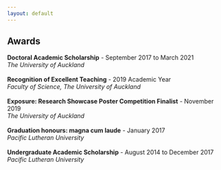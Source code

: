 ```yaml
---
layout: default
---
```


## Awards

**Doctoral Academic Scholarship** - September 2017 to March 2021 <br>
*The University of Auckland*
<br>
<br>
**Recognition of Excellent Teaching** - 2019 Academic Year <br>
*Faculty of Science, The University of Auckland*
<br>
<br>
**Exposure: Research Showcase Poster Competition Finalist** - November 2019 <br>
*The University of Auckland*
<br>
<br>
**Graduation honours: magna cum laude** - January 2017 <br>
*Pacific Lutheran University*
<br>
<br>
**Undergraduate Academic Scholarship** - August 2014 to December 2017 <br>
*Pacific Lutheran University*
